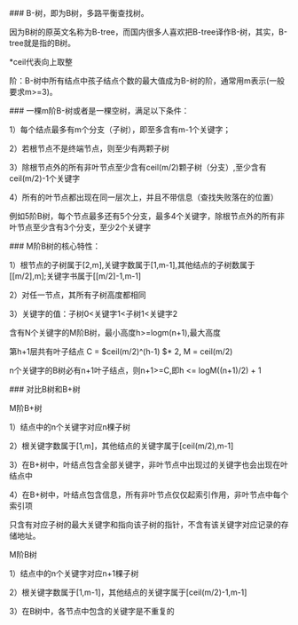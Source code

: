 ### B-树，即为B树，多路平衡查找树。

因为B树的原英文名称为B-tree，而国内很多人喜欢把B-tree译作B-树，其实，B-tree就是指的B树。

*ceil代表向上取整

阶：B-树中所有结点中孩子结点个数的最大值成为B-树的阶，通常用m表示(一般要求m>=3)。

### 一棵m阶B-树或者是一棵空树，满足以下条件：

1）每个结点最多有m个分支（子树），即至多含有m-1个关键字；

2）若根节点不是终端节点，则至少有两颗子树

3）除根节点外的所有非叶节点至少含有ceil(m/2)颗子树（分支）,至少含有ceil(m/2)-1个关键字

4）所有的叶节点都出现在同一层次上，并且不带信息（查找失败落在的位置）

例如5阶B树，每个节点最多还有5个分支，最多4个关键字，除根节点外的所有非叶节点至少含有3个分支，至少2个关键字

### M阶B树的核心特性：

1）根节点的子树属于[2,m],关键字数属于[1,m-1],其他结点的子树数属于[[m/2],m];关键字书属于[[m/2]-1,m-1]

2）对任一节点，其所有子树高度都相同

3）关键字的值：子树0<关键字1<子树1<关键字2

含有N个关键字的M阶B树，最小高度h>=logm(n+1),最大高度

第h+1层共有叶子结点 C = $ceil(m/2)^(h-1) $* 2, M = ceil(m/2)

n个关键字的B树必有n+1叶子结点，则n+1>=C,即h <= logM((n+1)/2) + 1

### 对比B树和B+树

M阶B+树

1）结点中的n个关键字对应n棵子树

2）根关键字数属于[1,m]，其他结点的关键字属于[ceil(m/2),m-1]

3）在B+树中，叶结点包含全部关键字，非叶节点中出现过的关键字也会出现在叶结点中

4）在B+树中，叶结点包含信息，所有非叶节点仅仅起索引作用，非叶节点中每个索引项

只含有对应子树的最大关键字和指向该子树的指针，不含有该关键字对应记录的存储地址。

M阶B树

1）结点中的n个关键字对应n+1棵子树

2）根关键字数属于[1,m-1]，其他结点的关键字属于[ceil(m/2)-1,m-1]

3）在B树中，各节点中包含的关键字是不重复的